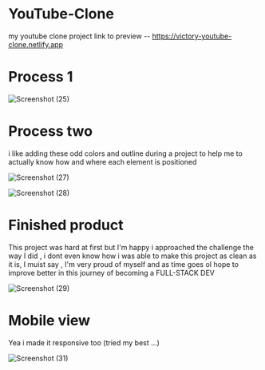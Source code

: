 # YouTube-Clone

my youtube clone project 
link to preview -- https://victory-youtube-clone.netlify.app

# Process 1

![Screenshot (25)](https://user-images.githubusercontent.com/71198309/154720811-0600824a-fe39-4c91-a7e1-a39ccde0e17d.png)

# Process two
i like adding these odd colors and outline during a project to help me to actually know how and where each element is positioned



![Screenshot (27)](https://user-images.githubusercontent.com/71198309/154721051-ca1262b4-bba0-4ad9-9ca2-e73c516673f0.png)


![Screenshot (28)](https://user-images.githubusercontent.com/71198309/154721092-091dace6-d6e0-4c23-8c28-c3fce23c5876.png)

# Finished product
This project was hard at first but I'm happy i approached the challenge the way I did , i dont even know how i was able to make this project as clean as it is, I muist say ,   I'm very proud of myself and as time goes oI hope to improve  better in this journey of becoming a FULL-STACK DEV

![Screenshot (29)](https://user-images.githubusercontent.com/71198309/154721684-ee89f104-2064-452d-8494-c31b1a90c184.png)

# Mobile view
Yea i made it responsive too (tried my best ...)



![Screenshot (31)](https://user-images.githubusercontent.com/71198309/154721808-e593d618-041c-47b1-a890-8cbd98c19c96.png)
